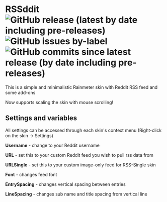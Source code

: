 # RSSddit ![GitHub release (latest by date including pre-releases)](https://img.shields.io/github/v/release/SmileyDrag0n/RSSddit?include_prereleases) ![GitHub issues by-label](https://img.shields.io/github/issues/SmileyDrag0n/RSSddit/bug) ![GitHub commits since latest release (by date including pre-releases)](https://img.shields.io/github/commits-since/SmileyDrag0n/RSSddit/latest/rss-prebuild?include_prereleases)
This is a simple and minimalistic Rainmeter skin with Reddit RSS feed and some add-ons

Now supports scaling the skin with mouse scrolling!
## Settings and variables
All settings can be accessed through each skin's context menu (Right-click on the skin -> Settings)

**Username** - change to your Reddit username

**URL** - set this to your custom Reddit feed you wish to pull rss data from

**URLSingle** - set this to your custom image-only feed for RSS-Single skin

**Font** - changes feed font

**EntrySpacing** - changes vertical spacing between entries

**LineSpacing** - changes sub name and title spacing from vertical line
